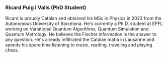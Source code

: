 ### Ricard Puig i Valls (PhD Student)

Ricard is proudly Catalan and obtained his MSc in Physics in 2023 from the Autonomous University of Barcelona. He's currently a Ph.D. student at EPFL working on Variational Quantum Algorithms, Quantum Simulation and Quantum Metrology. He believes the Fischer information is the answer to any question.  He's already infiltrated the Catalan mafia in Lausanne and spends his spare time listening to music, reading, traveling and playing chess.